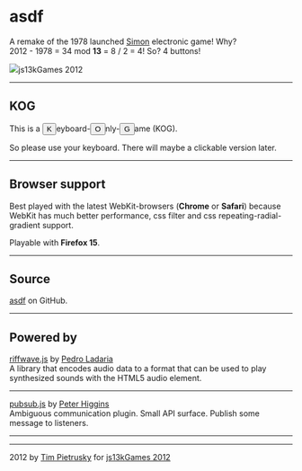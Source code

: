 <h1>asdf</h1>
           
<p>
    A remake of the 1978 launched <a href="http://en.wikipedia.org/wiki/Simon_(game)" target="_blank">Simon</a> electronic game! Why? <br> 2012 - 1978 = 34 mod <b>13</b> = 8 / 2 = 4! So? 4 buttons! 
</p>

<p>
    <img src="http://timpietrusky.koding.com/asdf/img/400x250.png />
</p>

<br>

<hr>

<h2>Why?</h2>
I created <b>asdf</b> because of the JavaScript coding competition for HTML5 game developers <a href="http://js13kgames.com" target="_blank">js13kGames 2012</a>

<hr>

<h2>KOG</h2>
<p>
    This is a <button class="key">K</button>eyboard-<button class="key">O</button>nly-<button class="key">G</button>ame (KOG).
</p>

<p>
    So please use your keyboard. There will maybe a clickable version later. 
</p>
<hr>

<h2>Browser support</h2>
<p>
    Best played with the latest WebKit-browsers (<b>Chrome</b> or <b>Safari</b>)
    because WebKit has much better performance, css filter and css repeating-radial-gradient support. 
</p>

<p>
    Playable with <b>Firefox 15</b>.
</p>
<hr>

<h2>Source</h2>
<p>
    <a href="http://codebase.es/riffwave/" target="_blank">asdf</a> on GitHub.
</p>

<hr>

<h2>Powered by</h2>
<p>
    <a href="http://codebase.es/riffwave/" target="_blank">riffwave.js</a> by <a href="http://codebase.es">Pedro Ladaria</a> <br>
    A library that encodes audio data to a format that can be used to play synthesized sounds with the HTML5 audio element.
</p>

<hr>

<p>
    <a href="https://github.com/phiggins42/bloody-jquery-plugins/blob/master/pubsub.js" target="_blank">pubsub.js</a> by <a href="http://higginsforpresident.net/" target="_blank">Peter Higgins</a> <br>
    Ambiguous communication plugin. Small API surface. Publish some message to listeners.
</p>

<hr>
<hr>

<p>
    2012 by <a href="http://timpietrusky.com" target="_blank">Tim Pietrusky</a> for <a href="http://js13kgames.com" target="_blank">js13kGames 2012</a>
</p>
